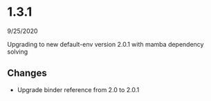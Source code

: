 # 1.3.1
9/25/2020

Upgrading to new default-env version 2.0.1 with mamba dependency solving 

## Changes
- Upgrade binder reference from 2.0 to 2.0.1
